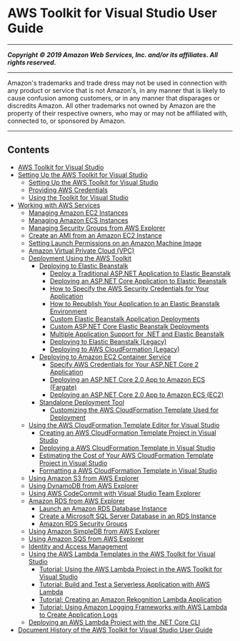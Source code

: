 # AWS Toolkit for Visual Studio User Guide

-----
*****Copyright &copy; 2019 Amazon Web Services, Inc. and/or its affiliates. All rights reserved.*****

-----
Amazon's trademarks and trade dress may not be used in 
     connection with any product or service that is not Amazon's, 
     in any manner that is likely to cause confusion among customers, 
     or in any manner that disparages or discredits Amazon. All other 
     trademarks not owned by Amazon are the property of their respective
     owners, who may or may not be affiliated with, connected to, or 
     sponsored by Amazon.

-----
## Contents
+ [AWS Toolkit for Visual Studio](welcome.md)
+ [Setting Up the AWS Toolkit for Visual Studio](getting-set-up.md)
   + [Setting Up the AWS Toolkit for Visual Studio](setup.md)
   + [Providing AWS Credentials](credentials.md)
   + [Using the Toolkit for Visual Studio](basic-use.md)
+ [Working with AWS Services](working-with-services.md)
   + [Managing Amazon EC2 Instances](tkv-ec2-ami.md)
   + [Managing Amazon ECS Instances](tkv-ecs.md)
   + [Managing Security Groups from AWS Explorer](tkv-sg-create.md)
   + [Create an AMI from an Amazon EC2 Instance](tkv-create-ami-from-instance.md)
   + [Setting Launch Permissions on an Amazon Machine Image](tkv-set-ami-launch-perms.md)
   + [Amazon Virtual Private Cloud (VPC)](vpc-tkv.md)
   + [Deployment Using the AWS Toolkit](deployment-chapt.md)
      + [Deploying to Elastic Beanstalk](deployment-beanstalk.md)
         + [Deploy a Traditional ASP.NET Application to Elastic Beanstalk](deployment-beanstalk-traditional.md)
         + [Deploying an ASP.NET Core Application to Elastic Beanstalk](deployment-beanstalk-netcore.md)
         + [How to Specify the AWS Security Credentials for Your Application](deployment-beanstalk-specify-credentials.md)
         + [How to Republish Your Application to an Elastic Beanstalk Environment](deployment-beanstalk-republish.md)
         + [Custom Elastic Beanstalk Application Deployments](deployment-beanstalk-custom.md)
         + [Custom ASP.NET Core Elastic Beanstalk Deployments](deployment-beanstalk-custom-netcore.md)
         + [Multiple Application Support for .NET and Elastic Beanstalk](deployment-beanstalk-multiple-application.md)
         + [Deploying to Elastic Beanstalk (Legacy)](deployment-beanstalk-legacy.md)
         + [Deploying to AWS CloudFormation (Legacy)](deployment-cloudform.md)
      + [Deploying to Amazon EC2 Container Service](deployment-ecs.md)
         + [Specify AWS Credentials for Your ASP.NET Core 2 Application](deployment-ecs-specify-credentials.md)
         + [Deploying an ASP.NET Core 2.0 App to Amazon ECS (Fargate)](deployment-ecs-aspnetcore-fargate.md)
         + [Deploying an ASP.NET Core 2.0 App to Amazon ECS (EC2)](deployment-ecs-aspnetcore-ec2.md)
      + [Standalone Deployment Tool](deployment-tool.md)
         + [Customizing the AWS CloudFormation Template Used for Deployment](custom-template-tkv.md)
   + [Using the AWS CloudFormation Template Editor for Visual Studio](tkv-cfn-editor.md)
      + [Creating an AWS CloudFormation Template Project in Visual Studio](tkv-cfn-editor-new-project.md)
      + [Deploying a AWS CloudFormation Template in Visual Studio](tkv-cfn-editor-deploy-template.md)
      + [Estimating the Cost of Your AWS CloudFormation Template Project in Visual Studio](tkv-cfn-editor-estimate-cost.md)
      + [Formatting a AWS CloudFormation Template in Visual Studio](tkv-cfn-editor-format.md)
   + [Using Amazon S3 from AWS Explorer](tkv-s3.md)
   + [Using DynamoDB from AWS Explorer](dynamodb-tkv.md)
   + [Using AWS CodeCommit with Visual Studio Team Explorer](using-aws-codecommit-with-team-explorer.md)
   + [Amazon RDS from AWS Explorer](rds-tkv.md)
      + [Launch an Amazon RDS Database Instance](rds-launch-instance.md)
      + [Create a Microsoft SQL Server Database in an RDS Instance](rds-launch-instance-sql.md)
      + [Amazon RDS Security Groups](rds-security-groups.md)
   + [Using Amazon SimpleDB from AWS Explorer](tkv-simpleDB.md)
   + [Using Amazon SQS from AWS Explorer](tkv-sqs.md)
   + [Identity and Access Management](tkv-iam.md)
   + [Using the AWS Lambda Templates in the AWS Toolkit for Visual Studio](lambda-index.md)
      + [Tutorial: Using the AWS Lambda Project in the AWS Toolkit for Visual Studio](lambda-creating-project-in-visual-studio.md)
      + [Tutorial: Build and Test a Serverless Application with AWS Lambda](lambda-build-test-severless-app.md)
      + [Tutorial: Creating an Amazon Rekognition Lambda Application](lambda-rekognition-example.md)
      + [Tutorial: Using Amazon Logging Frameworks with AWS Lambda to Create Application Logs](cw-log-frameworks.md)
   + [Deploying an AWS Lambda Project with the .NET Core CLI](lambda-cli-publish.md)
+ [Document History of the AWS Toolkit for Visual Studio User Guide](tkv-document-history.md)